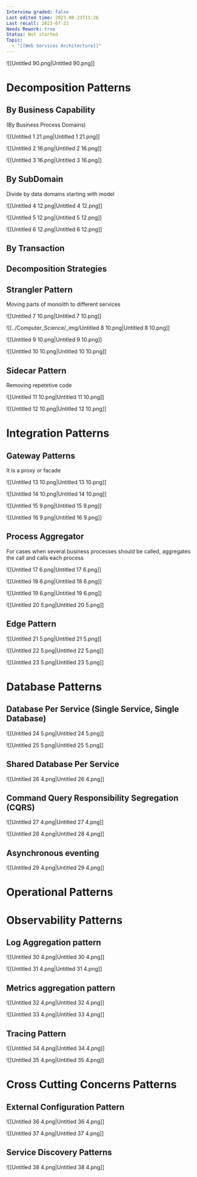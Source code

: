 ```yaml
---
Interview graded: false
Last edited time: 2023-08-23T11:26
Last recall: 2023-07-22
Needs Rework: true
Status: Not started
Topic:
  - "[[Web Services Architecture]]"
---
```

![[Untitled 90.png|Untitled 90.png]]

# Decomposition Patterns

## By Business Capability

(By Business Process Domains)

![[Untitled 1 21.png|Untitled 1 21.png]]

![[Untitled 2 16.png|Untitled 2 16.png]]

![[Untitled 3 16.png|Untitled 3 16.png]]

## By SubDomain

Divide by data domains starting with model

![[Untitled 4 12.png|Untitled 4 12.png]]

![[Untitled 5 12.png|Untitled 5 12.png]]

![[Untitled 6 12.png|Untitled 6 12.png]]

## By Transaction

## Decomposition Strategies

## Strangler Pattern

Moving parts of monolith to different services

![[Untitled 7 10.png|Untitled 7 10.png]]

![[../Computer_Science/_img/Untitled 8 10.png|Untitled 8 10.png]]

![[Untitled 9 10.png|Untitled 9 10.png]]

![[Untitled 10 10.png|Untitled 10 10.png]]

## Sidecar Pattern

Removing repetetive code

![[Untitled 11 10.png|Untitled 11 10.png]]

![[Untitled 12 10.png|Untitled 12 10.png]]

# Integration Patterns

## Gateway Patterns

It is a proxy or facade

![[Untitled 13 10.png|Untitled 13 10.png]]

![[Untitled 14 10.png|Untitled 14 10.png]]

![[Untitled 15 9.png|Untitled 15 9.png]]

![[Untitled 16 9.png|Untitled 16 9.png]]

## Process Aggregator

For cases when several business processes should be called, aggregates the call and calls each process

![[Untitled 17 6.png|Untitled 17 6.png]]

![[Untitled 18 6.png|Untitled 18 6.png]]

![[Untitled 19 6.png|Untitled 19 6.png]]

![[Untitled 20 5.png|Untitled 20 5.png]]

## Edge Pattern

![[Untitled 21 5.png|Untitled 21 5.png]]

![[Untitled 22 5.png|Untitled 22 5.png]]

![[Untitled 23 5.png|Untitled 23 5.png]]

  

# Database Patterns

## Database Per Service (Single Service, Single Database)

![[Untitled 24 5.png|Untitled 24 5.png]]

![[Untitled 25 5.png|Untitled 25 5.png]]

## Shared Database Per Service

![[Untitled 26 4.png|Untitled 26 4.png]]

## Command Query Responsibility Segregation (CQRS)

![[Untitled 27 4.png|Untitled 27 4.png]]

![[Untitled 28 4.png|Untitled 28 4.png]]

## Asynchronous eventing

![[Untitled 29 4.png|Untitled 29 4.png]]

# Operational Patterns

# Observability Patterns

## Log Aggregation pattern

![[Untitled 30 4.png|Untitled 30 4.png]]

![[Untitled 31 4.png|Untitled 31 4.png]]

  

## Metrics aggregation pattern

![[Untitled 32 4.png|Untitled 32 4.png]]

![[Untitled 33 4.png|Untitled 33 4.png]]

  

## Tracing Pattern

![[Untitled 34 4.png|Untitled 34 4.png]]

![[Untitled 35 4.png|Untitled 35 4.png]]

# Cross Cutting Concerns Patterns

## External Configuration Pattern

![[Untitled 36 4.png|Untitled 36 4.png]]

![[Untitled 37 4.png|Untitled 37 4.png]]

## Service Discovery Patterns

![[Untitled 38 4.png|Untitled 38 4.png]]